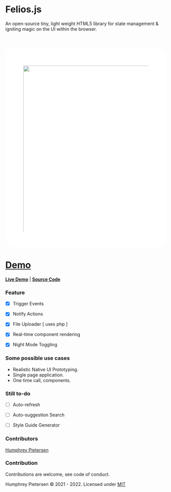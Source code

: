 


# Felios.js 

An open-source tiny, light weight HTML5 library for state management & igniting magic on the UI within the browser.



<div style="background: white !important; display:block; height:400px;mind-height: 100%; width: auto; padding:4em; padding-bottom: 12em; margin-top:50px; border-radius: 2em">

<img src="./src/assets/media/iphone-12-pro.gif" alt="" height=130% />

</div>

**[Demo](https://huffypiet.github.io/felios.js/src)**
=======
**[Live Demo](https://huffypiet.github.io/felios.js/src)**  |  **[Source Code](https://github.com/huffypiet/felios.js)**


### Feature

- [x] Trigger Events
- [x] Notify Actions
- [x] File Uploader [ uses php ]
- [x] Real-time component rendering
- [x] Night Mode Toggling


### Some possible use cases

- Realistic Native UI Prototyping.
- Single page application.
- One time call, components.


### Still to-do

- [ ] Auto-refresh
- [ ] Auto-suggestion Search
- [ ] Style Guide Generator




### Contributors

   [ Humphrey Pietersen ](https://humphreypietersen.com/)


### Contribution

  Contributions are welcome, see code of conduct.


Humphrey Pietersen  &copy; 2021 - 2022. Licensed under [MIT](https://github.com/huffypiet/felios.js/blob/main/LICENSE)



